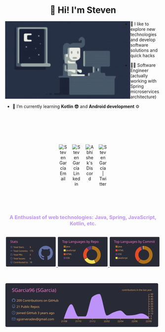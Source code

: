 <h1 align=center>👋 Hi! I'm Steven</h1>

<div>
<img class="profile" align="left" src="https://raw.githubusercontent.com/AVS1508/AVS1508/master/assets/Night-Coding.gif" alt="Github profile avatar" height="250px"/>

- 🔭  I like to explore new technologies and develop software solutions and quick hacks

- 👨‍💻  Software Engineer (actually working with Spring microservices architecture)

- 🌱  I’m currently learning **Kotlin 😎** and **Android development** ⚙️
</div>
<br /><br /><br /><br />

<div align="center" style="margin: 2rem auto;">
<p align="center" style="display: flex; justify-content: center; gap: 1rem;">
    <a href="mailto:stevengarciasb@gmail.com">
    <img align="left" alt="Steven García Email" width="27px" src="https://img.icons8.com/doodle/48/000000/gmail.png"/></a>
    <a target="_blank" href="https://www.linkedin.com/in/sgarciadev">
    <img align="left" alt="Steven García Linkedin" width="27px" src="https://img.icons8.com/doodle/48/000000/linkedin--v2.png" />
    </a>
    <a href="https://discordapp.com/users/NakedGarcia#0201">
    <img align="left" alt="Abhishek's Discord" width="27px" src="https://raw.githubusercontent.com/peterthehan/peterthehan/master/assets/discord.svg" />
    </a>
    <a href="https://twitter.com/SGarciadev">
    <img align="left" alt="Steven García | Twitter" width="27px" src="https://img.icons8.com/cotton/64/000000/twitter.png" />
    </a>
</p>
</div>
<br /><br />
<div align="center">
<h3 align="center" style="color:#BD93F9">A Enthusiast of web technologies: Java, Spring, JavaScript, Kotlin, etc.</h3>
</div>

<br />

<div align="center" >
<a  href="https://github.com/SGarcia96">
<img src="https://raw.githubusercontent.com/SGarcia96/SGarcia96/main/profile-summary-card-output/dracula/3-stats.svg" width="32.5%">
<img src="https://raw.githubusercontent.com/SGarcia96/SGarcia96/main/profile-summary-card-output/dracula/1-repos-per-language.svg" width="32.5%">
<img src="https://raw.githubusercontent.com/SGarcia96/SGarcia96/main/profile-summary-card-output/dracula/2-most-commit-language.svg" width="32.5%">
</a>
</div>

<br />

<div align="center" style="text-align: center; margin: 2rem auto;">
<img align="center" src="https://raw.githubusercontent.com/SGarcia96/SGarcia96/main/profile-summary-card-output/dracula/0-profile-details.svg" >
</div>
